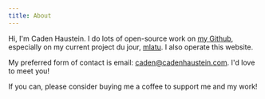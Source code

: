 ```yaml
---
title: About
---
```


Hi, I'm Caden Haustein. I do lots of open-source work on [my Github](https://github.com/brightly-salty), especially on my current project du jour, [mlatu](https://github.com/mlatu-lang/mlatu). I also operate this website.

My preferred form of contact is email: [caden@cadenhaustein.com](mailto:caden@cadenhaustein.com). I'd love to meet you!

If you can, please consider buying me a coffee to support me and my work!
